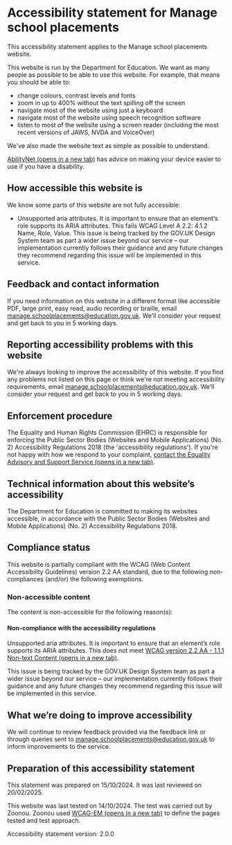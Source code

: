 # Accessibility statement for Manage school placements

This accessibility statement applies to the Manage school placements website.

This website is run by the Department for Education. We want as many people as possible to be able to use this website. For example, that means you should be able to:

-   change colours, contrast levels and fonts
-   zoom in up to 400% without the text spilling off the screen
-   navigate most of the website using just a keyboard
-   navigate most of the website using speech recognition software
-   listen to most of the website using a screen reader (including the most recent versions of JAWS, NVDA and VoiceOver)

We've also made the website text as simple as possible to understand.

<a href="https://mcmw.abilitynet.org.uk/" target="_blank" rel="noopener">AbilityNet (opens in a new tab)</a> has advice on making your device easier to use if you have a disability.

## How accessible this website is

We know some parts of this website are not fully accessible:

-  Unsupported aria attributes. It is important to ensure that an element’s role supports its ARIA attributes. This fails WCAG Level A 2.2: 4.1.2 Name, Role, Value. This issue is being tracked by the GOV.UK Design System team as part a wider issue beyond our service – our implementation currently follows their guidance and any future changes they recommend regarding this issue will be implemented in this service.

## Feedback and contact information

If you need information on this website in a different format like accessible PDF, large print, easy read, audio recording or braille, email [manage.schoolplacements@education.gov.uk](mailto:manage.schoolplacements@education.gov.uk). We’ll consider your request and get back to you in 5 working days.

## Reporting accessibility problems with this website

We're always looking to improve the accessibility of this website. If you find any problems not listed on this page or think we're not meeting accessibility requirements, email [manage.schoolplacements@education.gov.uk](mailto:manage.schoolplacements@education.gov.uk). We’ll consider your request and get back to you in 5 working days.

## Enforcement procedure

The Equality and Human Rights Commission (EHRC) is responsible for enforcing the Public Sector Bodies (Websites and Mobile Applications) (No. 2) Accessibility Regulations 2018 (the 'accessibility regulations'). If you're not happy with how we respond to your complaint, <a href="https://www.equalityadvisoryservice.com/" target="_blank" rel="noopener">contact the Equality Advisory and Support Service (opens in a new tab)</a>.

## Technical information about this website’s accessibility

The Department for Education is committed to making its websites accessible, in accordance with the Public Sector Bodies (Websites and Mobile Applications) (No. 2) Accessibility Regulations 2018.

## Compliance status

This website is partially compliant with the WCAG (Web Content Accessibility Guidelines) version 2.2 AA standard, due to the following non-compliances (and/or) the following exemptions.

### Non-accessible content

The content is non-accessible for the following reason(s):

#### Non-compliance with the accessibility regulations

Unsupported aria attributes. It is important to ensure that an element’s role supports its ARIA attributes. This does not meet <a href="https://www.w3.org/TR/UNDERSTANDING-WCAG20/text-equiv-all.html" target="_blank" rel="noopener">WCAG version 2.2 AA - 1.1.1 Non-text Content (opens in a new tab)</a>.

This issue is being tracked by the GOV.UK Design System team as part a wider issue beyond our service – our implementation currently follows their guidance and any future changes they recommend regarding this issue will be implemented in this service.

## What we’re doing to improve accessibility

We will continue to review feedback provided via the feedback link or through queries sent to [manage.schoolplacements@education.gov.uk](mailto:manage.schoolplacements@education.gov.uk) to inform improvements to the service.

## Preparation of this accessibility statement

This statement was prepared on 15/10/2024. It was last reviewed on 20/02/2025.

This website was last tested on 14/10/2024. The test was carried out by Zoonou. Zoonou used <a href="https://www.w3.org/TR/WCAG-EM/" target="_blank" rel="noopener">WCAG-EM (opens in a new tab)</a> to define the pages tested and test approach.

Accessibility statement version: 2.0.0
